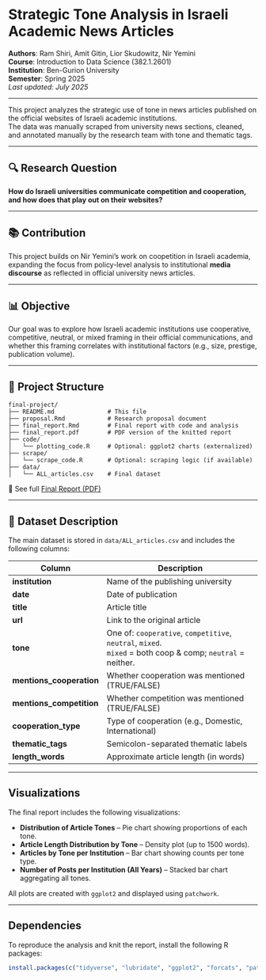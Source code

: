 # Strategic Tone Analysis in Israeli Academic News Articles

**Authors**: Ram Shiri, Amit Gitin, Lior Skudowitz, Nir Yemini  
**Course**: Introduction to Data Science (382.1.2601)  
**Institution**: Ben-Gurion University  
**Semester**: Spring 2025  
_Last updated: July 2025_

---

This project analyzes the strategic use of tone in news articles published on the official websites of Israeli academic institutions.  
The data was manually scraped from university news sections, cleaned, and annotated manually by the research team with tone and thematic tags.

---

## 🔍 Research Question

**How do Israeli universities communicate competition and cooperation, and how does that play out on their websites?**

---

## 📚 Contribution

This project builds on Nir Yemini’s work on coopetition in Israeli academia, expanding the focus from policy-level analysis to institutional **media discourse** as reflected in official university news articles.

---

## 📊 Objective

Our goal was to explore how Israeli academic institutions use cooperative, competitive, neutral, or mixed framing in their official communications, and whether this framing correlates with institutional factors (e.g., size, prestige, publication volume).

---

## 📁 Project Structure

```
final-project/
├── README.md               # This file
├── proposal.Rmd            # Research proposal document
├── final_report.Rmd        # Final report with code and analysis
├── final_report.pdf        # PDF version of the knitted report
├── code/
│   └── plotting_code.R     # Optional: ggplot2 charts (externalized)
├── scrape/
│   └── scrape_code.R       # Optional: scraping logic (if available)
├── data/
│   └── ALL_articles.csv    # Final dataset
```

📄 See full [Final Report (PDF)](./Final_report.pdf)

---

## 📄 Dataset Description

The main dataset is stored in `data/ALL_articles.csv` and includes the following columns:

| Column                    | Description                                                                 |
|---------------------------|-----------------------------------------------------------------------------|
| **institution**           | Name of the publishing university                                           |
| **date**                  | Date of publication                                                         |
| **title**                 | Article title                                                               |
| **url**                   | Link to the original article                                                |
| **tone**                  | One of: `cooperative`, `competitive`, `neutral`, `mixed`. <br> `mixed` = both coop & comp; `neutral` = neither. |
| **mentions_cooperation**  | Whether cooperation was mentioned (TRUE/FALSE)                              |
| **mentions_competition**  | Whether competition was mentioned (TRUE/FALSE)                              |
| **cooperation_type**      | Type of cooperation (e.g., Domestic, International)                         |
| **thematic_tags**         | Semicolon-separated thematic labels                                         |
| **length_words**          | Approximate article length (in words)                                       |

---

##  Visualizations

The final report includes the following visualizations:

- **Distribution of Article Tones** – Pie chart showing proportions of each tone.
- **Article Length Distribution by Tone** – Density plot (up to 1500 words).
- **Articles by Tone per Institution** – Bar chart showing counts per tone type.
- **Number of Posts per Institution (All Years)** – Stacked bar chart aggregating all tones.

All plots are created with `ggplot2` and displayed using `patchwork`.

---

##  Dependencies

To reproduce the analysis and knit the report, install the following R packages:

```r
install.packages(c("tidyverse", "lubridate", "ggplot2", "forcats", "patchwork"))
```
